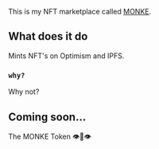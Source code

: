 This is my NFT marketplace called [MONKE](https://monke.money).

## What does it do

Mints NFT's on Optimism and IPFS.

### `why?`

Why not?

## Coming soon...

The MONKE Token 👁🐽👁
